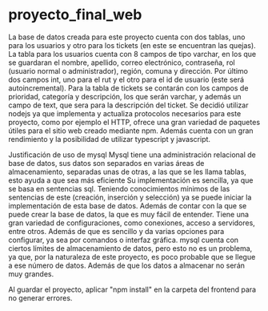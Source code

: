 # proyecto_final_web

La base de datos creada para este proyecto cuenta con dos tablas, uno para los usuarios y otro para los tickets (en este se encuentran las quejas). La tabla para los usuarios cuenta con 8 campos de tipo varchar, en los que se guardaran el nombre, apellido, correo electrónico, contraseña, rol (usuario normal o administrador), región, comuna y dirección. Por último dos campos int, uno para el rut y el otro para el id de usuario (este será autoincremental). Para la tabla de tickets se contarán con los campos de prioridad, categoría y descripción, los que serán varchar, y además un campo de text, que sera para la descripción del ticket. Se decidió utilizar nodejs ya que implementa y actualiza protocolos necesarios para este proyecto, como por ejemplo el HTTP, ofrece una gran variedad de paquetes útiles para el sitio web creado mediante npm. Además cuenta con un gran rendimiento y la posibilidad de utilizar typescript y javascript. 

Justificación de uso de mysql Mysql tiene una administración relacional de base de datos, sus datos son separados en varias áreas de almacenamiento, separadas unas de otras, a las que se les llama tablas, esto ayuda a que sea más eficiente Su implementación es sencilla, ya que se basa en sentencias sql. Teniendo conocimientos mínimos de las sentencias de este (creación, inserción y selección) ya se puede iniciar la implementación de esta base de datos. Además de contar con la que se puede crear la base de datos, la que es muy fácil de entender. Tiene una gran variedad de configuraciones, como conexiones, acceso a servidores, entre otros. Además de que es sencillo y da varias opciones para configurar, ya sea por comandos o interfaz gráfica. mysql cuenta con ciertos límites de almacenamiento de datos, pero esto no es un problema, ya que, por la naturaleza de este proyecto, es poco probable que se llegue a ese número de datos. Además de que los datos a almacenar no serán muy grandes.

Al guardar el proyecto, aplicar "npm install" en la carpeta del frontend para no generar errores.
